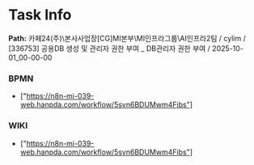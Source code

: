 # Task Info

**Path:** 카페24(주)\본사사업장\[CG]MI본부\MI인프라그룹\AI인프라2팀 / cylim / [336753] 공용DB 생성 및 관리자 권한 부여 _ DB관리자 권한 부여 / 2025-10-01_00-00-00

### BPMN
- ["https://n8n-mi-039-web.hanpda.com/workflow/5svn6BDUMwm4Fibs"]

### WIKI
- ["https://n8n-mi-039-web.hanpda.com/workflow/5svn6BDUMwm4Fibs"]


